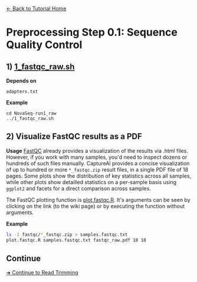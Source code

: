[← Back to Tutorial Home](../)

# Preprocessing Step 0.1: Sequence Quality Control

## 1) [1_fastqc_raw.sh](https://github.com/scrameri/CaptureAl/wiki/1_fastqc_raw.sh)

**Depends on**
```
adapters.txt
```


**Example**
```
cd NovaSeq-run1_raw
../1_fastqc_raw.sh
```

## 2) Visualize FastQC results as a PDF

**Usage**
[FastQC](https://www.bioinformatics.babraham.ac.uk/projects/fastqc/) already provides a visualization of the results via .html files. However, if you work with many samples, you'd need to inspect dozens or hundreds of such files manually. CaptureAl provides a concise visualization of up to hundred or more `*_fastqc.zip` result files, in a single PDF file of 18 pages. Some plots show the distribution of key statistics across all samples, while other plots show detailled statistics on a per-sample basis using `ggplot2` and facets for a direct comparison across samples.

The FastQC plotting function is [plot.fastqc.R](https://github.com/scrameri/CaptureAl/wiki/plot.fastqc.R). It's arguments can be seen by clicking on the link (to the wiki page) or by executing the function without arguments.


**Example**
```bash
ls -1 fastqc/*_fastqc.zip > samples.fastqc.txt
plot.fastqc.R samples.fastqc.txt fastqc_raw.pdf 18 18
```

## Continue
[➜ Continue to Read Trimming](Step0.2_Read_Trimming.md)

